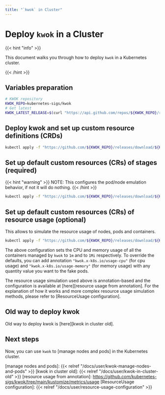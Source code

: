 ```yaml
---
title: "`kwok` in Cluster"
---
```


# Deploy `kwok` in a Cluster

{{< hint "info" >}}

This document walks you through how to deploy `kwok` in a Kubernetes cluster.

{{< /hint >}}

## Variables preparation

``` bash
# KWOK repository
KWOK_REPO=kubernetes-sigs/kwok
# Get latest
KWOK_LATEST_RELEASE=$(curl "https://api.github.com/repos/${KWOK_REPO}/releases/latest" | jq -r '.tag_name')
```

## Deploy kwok and set up custom resource definitions (CRDs)

``` bash
kubectl apply -f "https://github.com/${KWOK_REPO}/releases/download/${KWOK_LATEST_RELEASE}/kwok.yaml"
```

## Set up default custom resources (CRs) of stages (required)

{{< hint "warning" >}}
NOTE: This configures the pod/node emulation behavior, if not it will do nothing.
{{< /hint >}}

``` bash 
kubectl apply -f "https://github.com/${KWOK_REPO}/releases/download/${KWOK_LATEST_RELEASE}/stage-fast.yaml"
```

## Set up default custom resources (CRs) of resource usage (optional)

This allows to simulate the resource usage of nodes, pods and containers.

``` bash 
kubectl apply -f "https://github.com/${KWOK_REPO}/releases/download/${KWOK_LATEST_RELEASE}/metrics-usage.yaml"
```

The above configuration sets the CPU and memory usage of all the containers managed by `kwok` to `1m` and to `1Mi` respectively.
To override the defaults, you can add annotation `"kwok.x-k8s.io/usage-cpu"` (for cpu usage) and
`"kwok.x-k8s.io/usage-memory"` (for memory usage) with any quantity value you want to the fake pods.

The resource usage simulation used above is annotation-based and the configuration is available at [here][resource usage from annotation].
For the explanation of how it works and more complex resource usage simulation methods, please refer to [ResourceUsage configuration].

## Old way to deploy kwok

Old way to deploy kwok is [here][kwok in cluster old].

## Next steps

Now, you can use `kwok` to [manage nodes and pods] in the Kubernetes cluster.

[manage nodes and pods]: {{< relref "/docs/user/kwok-manage-nodes-and-pods" >}}
[kwok in cluster old]: {{< relref "/docs/user/kwok-in-cluster-old" >}}
[resource usage from annotation]: https://github.com/kubernetes-sigs/kwok/tree/main/kustomize/metrics/usage
[ResourceUsage configuration]: {{< relref "/docs/user/resource-usage-configuration" >}}
